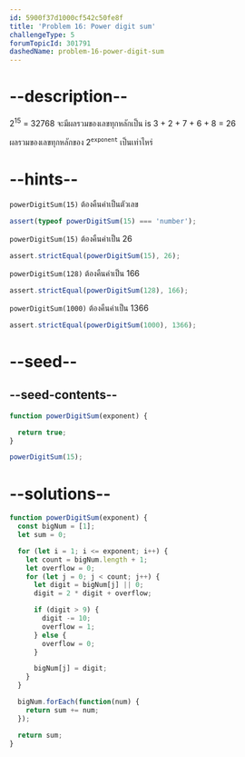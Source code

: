 ```yaml
---
id: 5900f37d1000cf542c50fe8f
title: 'Problem 16: Power digit sum'
challengeType: 5
forumTopicId: 301791
dashedName: problem-16-power-digit-sum
---
```


# --description--

2<sup>15</sup> = 32768 จะมีผลรวมของเลขทุกหลักเป็น is 3 + 2 + 7 + 6 + 8 = 26

ผลรวมของเลขทุกหลักของ 2<sup><code>exponent</code></sup> เป็นเท่าไหร่

# --hints--

`powerDigitSum(15)` ต้องคืนค่าเป็นตัวเลข

```js
assert(typeof powerDigitSum(15) === 'number');
```

`powerDigitSum(15)` ต้องคืนค่าเป็น 26

```js
assert.strictEqual(powerDigitSum(15), 26);
```

`powerDigitSum(128)` ต้องคืนค่าเป็น 166

```js
assert.strictEqual(powerDigitSum(128), 166);
```

`powerDigitSum(1000)` ต้องคืนค่าเป็น 1366

```js
assert.strictEqual(powerDigitSum(1000), 1366);
```

# --seed--

## --seed-contents--

```js
function powerDigitSum(exponent) {

  return true;
}

powerDigitSum(15);
```

# --solutions--

```js
function powerDigitSum(exponent) {
  const bigNum = [1];
  let sum = 0;

  for (let i = 1; i <= exponent; i++) {
    let count = bigNum.length + 1;
    let overflow = 0;
    for (let j = 0; j < count; j++) {
      let digit = bigNum[j] || 0;
      digit = 2 * digit + overflow;

      if (digit > 9) {
        digit -= 10;
        overflow = 1;
      } else {
        overflow = 0;
      }

      bigNum[j] = digit;
    }
  }

  bigNum.forEach(function(num) {
    return sum += num;
  });

  return sum;
}
```
